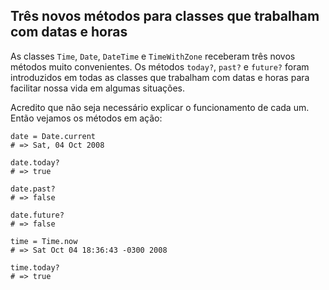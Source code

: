 ## Três novos métodos para classes que trabalham com datas e horas

As classes `Time`, `Date`, `DateTime` e `TimeWithZone` receberam três novos métodos muito convenientes. Os métodos `today?`, `past?` e `future?` foram introduzidos em todas as classes que trabalham com datas e horas para facilitar nossa vida em algumas situações.

Acredito que não seja necessário explicar o funcionamento de cada um. Então vejamos os métodos em ação:

	date = Date.current
	# => Sat, 04 Oct 2008

	date.today?
	# => true

	date.past?
	# => false

	date.future?
	# => false

	time = Time.now
	# => Sat Oct 04 18:36:43 -0300 2008

	time.today?
	# => true
